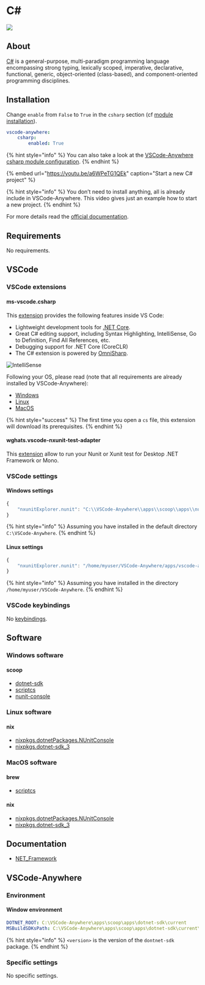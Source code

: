 # C\#

![](https://upload.wikimedia.org/wikipedia/commons/8/82/C_Sharp_logo.png)

## About

[C\#](https://docs.microsoft.com/en-us/dotnet/csharp/index) is a general-purpose, multi-paradigm programming language encompassing strong typing, lexically scoped, imperative, declarative, functional, generic, object-oriented \(class-based\), and component-oriented programming disciplines.

## Installation

Change `enable` from `False` to `True` in the `csharp` section \(cf [module installation](../install.md)\).

```yaml
vscode-anywhere:
    csharp:
        enabled: True
```

{% hint style="info" %}
You can also take a look at the [VSCode-Anywhere csharp module configuration](https://github.com/gigi206/VSCode-Anywhere/blob/V2/salt/modules/csharp/defaults.yaml).
{% endhint %}

{% embed url="https://youtu.be/a6WPeTG1QEk" caption="Start a new C\# project" %}

{% hint style="info" %}
You don’t need to install anything, all is already include in VSCode-Anywhere. This video gives just an example how to start a new project.
{% endhint %}

For more details read the [official documentation](https://code.visualstudio.com/docs/languages/csharp).

## Requirements

No requirements.

## VSCode

### VSCode extensions

#### ms-vscode.csharp

This [extension](https://marketplace.visualstudio.com/items?itemName=ms-vscode.csharp) provides the following features inside VS Code:

* Lightweight development tools for [.NET Core](https://dotnet.github.io/).
* Great C\# editing support, including Syntax Highlighting, IntelliSense, Go to Definition, Find All References, etc.
* Debugging support for .NET Core \(CoreCLR\)
* The C\# extension is powered by [OmniSharp](https://github.com/OmniSharp/omnisharp-roslyn).

![IntelliSense](https://code.visualstudio.com/assets/docs/languages/csharp/intellisense.png)

Following your OS, please read \(note that all requirements are already installed by VSCode-Anywhere\):

* [Windows](https://channel9.msdn.com/Blogs/dotnet/Get-started-VSCode-Csharp-NET-Core-Windows)
* [Linux](https://channel9.msdn.com/Blogs/dotnet/Get-started-with-VS-Code-Csharp-dotnet-Core-Ubuntu)
* [MacOS](https://channel9.msdn.com/Blogs/dotnet/Get-started-VSCode-NET-Core-Mac)

{% hint style="success" %}
The first time you open a `cs` file, this extension will download its prerequisites.
{% endhint %}

#### wghats.vscode-nxunit-test-adapter

This [extension](https://marketplace.visualstudio.com/items?itemName=wghats.vscode-nxunit-test-adapter) allow to run your Nunit or Xunit test for Desktop .NET Framework or Mono.

### VSCode settings

#### Windows settings

```javascript
{
    "nxunitExplorer.nunit": "C:\\VSCode-Anywhere\\apps\\scoop\\apps\\nunit-console\\current\\nunit3-console.exe"
}
```

{% hint style="info" %}
Assuming you have installed in the default directory `C:\VSCode-Anywhere`.
{% endhint %}

#### Linux settings

```javascript
{
    "nxunitExplorer.nunit": "/home/myuser/VSCode-Anywhere/apps/vscode-anywhere/home/.nix-profile/bin/nunit3-console"
}
```

{% hint style="info" %}
Assuming you have installed in the directory `/home/myuser/VSCode-Anywhere`.
{% endhint %}

### VSCode keybindings

No [keybindings](https://code.visualstudio.com/docs/getstarted/keybindings).

## Software

### Windows software

#### scoop

* [dotnet-sdk](https://github.com/ScoopInstaller/Main/blob/master/bucket/dotnet-sdk.json)
* [scriptcs](https://github.com/ScoopInstaller/Main/blob/master/bucket/scriptcs.json)
* [nunit-console](https://github.com/ScoopInstaller/Main/blob/master/bucket/nunit-console.json)

### Linux software

#### nix

* [nixpkgs.dotnetPackages.NUnitConsole](https://nixos.org/nixos/packages.html?attr=dotnetPackages.NUnitConsole&channel=nixpkgs-unstable&query=NUnitConsole)
* [nixpkgs.dotnet-sdk\_3](https://nixos.org/nixos/packages.html?attr=dotnet-sdk_3&channel=nixpkgs-unstable&query=dotnet-sdk)

### MacOS software

#### brew

* [scriptcs](https://formulae.brew.sh/formula/scriptcs)

#### nix

* [nixpkgs.dotnetPackages.NUnitConsole](https://nixos.org/nixos/packages.html?attr=dotnetPackages.NUnitConsole&channel=nixpkgs-unstable)
* [nixpkgs.dotnet-sdk\_3](https://nixos.org/nixos/packages.html?attr=dotnet-sdk_3&channel=nixpkgs-unstable)

## Documentation

* [NET\_Framework](https://github.com/Kapeli/feeds/blob/master/NET_Framework.xml)

## VSCode-Anywhere

### Environment

#### Window environment

```yaml
DOTNET_ROOT: C:\VSCode-Anywhere\apps\scoop\apps\dotnet-sdk\current
MSBuildSDKsPath: C:\VSCode-Anywhere\apps\scoop\apps\dotnet-sdk\current\sdk\<version>\Sdks
```

{% hint style="info" %}
`<version>` is the version of the `dontnet-sdk` package.
{% endhint %}

### Specific settings

No specific settings.

